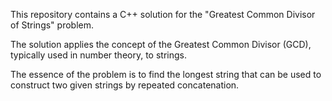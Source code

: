 This repository contains a C++ solution for the "Greatest Common Divisor of Strings" problem. 

The solution applies the concept of the Greatest Common Divisor (GCD), typically used in number theory, to strings. 

The essence of the problem is to find the longest string that can be used to construct two given strings by repeated concatenation.
